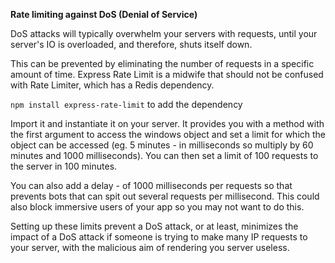 **Rate limiting against DoS (Denial of Service)**

DoS attacks will typically overwhelm your servers with requests, until your server's IO is overloaded, and therefore, shuts itself down. 

This can be prevented by eliminating the number of requests in a specific amount of time. Express Rate Limit is a midwife that should not be confused with Rate Limiter, which has a Redis dependency. 

 ```npm install express-rate-limit``` to add the dependency

Import it and instantiate it on your server. It provides you with a method with the first argument to access the windows object and set a limit for which the object can be accessed (eg. 5 minutes - in milliseconds so multiply by 60 minutes and 1000 milliseconds). You can then set a limit of 100 requests to the server in 100 minutes.

You can also add a delay - of 1000 milliseconds per requests so that prevents bots that can spit out several requests per millisecond. This could also block immersive users of your app so you may not want to do this.

Setting up these limits  prevent a DoS attack, or at least, minimizes the impact of a DoS attack if someone is trying to make many IP requests to your server, with the malicious aim of rendering you server useless.